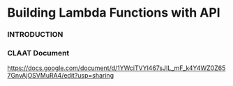 # Building Lambda Functions with API


### INTRODUCTION



### CLAAT Document
https://docs.google.com/document/d/1YWciTVYl467sJIL_mF_k4Y4WZ0Z657GnvAjOSVMuRA4/edit?usp=sharing
 
